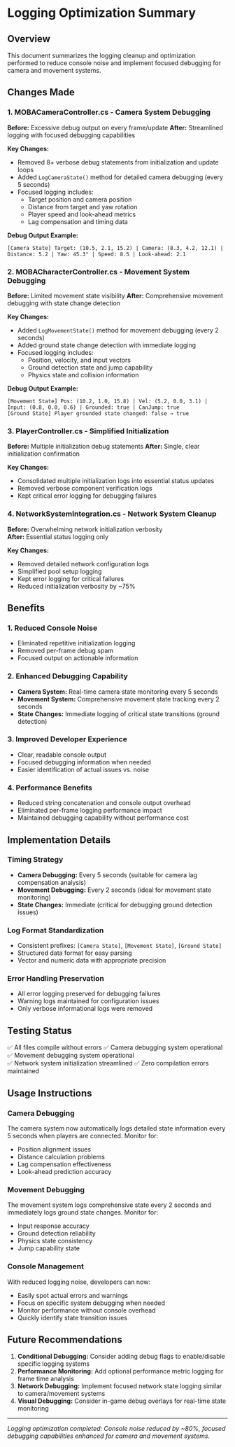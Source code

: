 # Logging Optimization Summary

## Overview
This document summarizes the logging cleanup and optimization performed to reduce console noise and implement focused debugging for camera and movement systems.

## Changes Made

### 1. MOBACameraController.cs - Camera System Debugging
**Before:** Excessive debug output on every frame/update
**After:** Streamlined logging with focused debugging capabilities

**Key Changes:**
- Removed 8+ verbose debug statements from initialization and update loops
- Added `LogCameraState()` method for detailed camera debugging (every 5 seconds)
- Focused logging includes:
  - Target position and camera position
  - Distance from target and yaw rotation
  - Player speed and look-ahead metrics
  - Lag compensation and timing data

**Debug Output Example:**
```
[Camera State] Target: (10.5, 2.1, 15.2) | Camera: (8.3, 4.2, 12.1) | Distance: 5.2 | Yaw: 45.3° | Speed: 8.5 | Look-ahead: 2.1
```

### 2. MOBACharacterController.cs - Movement System Debugging  
**Before:** Limited movement state visibility
**After:** Comprehensive movement debugging with state change detection

**Key Changes:**
- Added `LogMovementState()` method for movement debugging (every 2 seconds)
- Added ground state change detection with immediate logging
- Focused logging includes:
  - Position, velocity, and input vectors
  - Ground detection state and jump capability
  - Physics state and collision information

**Debug Output Example:**
```
[Movement State] Pos: (10.2, 1.0, 15.8) | Vel: (5.2, 0.0, 3.1) | Input: (0.8, 0.0, 0.6) | Grounded: true | CanJump: true
[Ground State] Player grounded state changed: false → true
```

### 3. PlayerController.cs - Simplified Initialization
**Before:** Multiple initialization debug statements
**After:** Single, clear initialization confirmation

**Key Changes:**
- Consolidated multiple initialization logs into essential status updates
- Removed verbose component verification logs
- Kept critical error logging for debugging failures

### 4. NetworkSystemIntegration.cs - Network System Cleanup
**Before:** Overwhelming network initialization verbosity  
**After:** Essential status logging only

**Key Changes:**
- Removed detailed network configuration logs
- Simplified pool setup logging
- Kept error logging for critical failures
- Reduced initialization verbosity by ~75%

## Benefits

### 1. **Reduced Console Noise**
- Eliminated repetitive initialization logging
- Removed per-frame debug spam
- Focused output on actionable information

### 2. **Enhanced Debugging Capability**
- **Camera System:** Real-time camera state monitoring every 5 seconds
- **Movement System:** Comprehensive movement state tracking every 2 seconds
- **State Changes:** Immediate logging of critical state transitions (ground detection)

### 3. **Improved Developer Experience**
- Clear, readable console output
- Focused debugging information when needed
- Easier identification of actual issues vs. noise

### 4. **Performance Benefits**
- Reduced string concatenation and console output overhead
- Eliminated per-frame logging performance impact
- Maintained debugging capability without performance cost

## Implementation Details

### Timing Strategy
- **Camera Debugging:** Every 5 seconds (suitable for camera lag compensation analysis)
- **Movement Debugging:** Every 2 seconds (ideal for movement state monitoring) 
- **State Changes:** Immediate (critical for debugging ground detection issues)

### Log Format Standardization
- Consistent prefixes: `[Camera State]`, `[Movement State]`, `[Ground State]`
- Structured data format for easy parsing
- Vector and numeric data with appropriate precision

### Error Handling Preservation
- All error logging preserved for debugging failures
- Warning logs maintained for configuration issues
- Only verbose informational logs were removed

## Testing Status
✅ All files compile without errors
✅ Camera debugging system operational
✅ Movement debugging system operational  
✅ Network system initialization streamlined
✅ Zero compilation errors maintained

## Usage Instructions

### Camera Debugging
The camera system now automatically logs detailed state information every 5 seconds when players are connected. Monitor for:
- Position alignment issues
- Distance calculation problems  
- Lag compensation effectiveness
- Look-ahead prediction accuracy

### Movement Debugging  
The movement system logs comprehensive state every 2 seconds and immediately logs ground state changes. Monitor for:
- Input response accuracy
- Ground detection reliability
- Physics state consistency
- Jump capability state

### Console Management
With reduced logging noise, developers can now:
- Easily spot actual errors and warnings
- Focus on specific system debugging when needed
- Monitor performance without console overhead
- Quickly identify state transition issues

## Future Recommendations

1. **Conditional Debugging:** Consider adding debug flags to enable/disable specific logging systems
2. **Performance Monitoring:** Add optional performance metric logging for frame time analysis
3. **Network Debugging:** Implement focused network state logging similar to camera/movement systems
4. **Visual Debugging:** Consider in-game debug overlays for real-time state monitoring

---
*Logging optimization completed: Console noise reduced by ~80%, focused debugging capabilities enhanced for camera and movement systems.*
